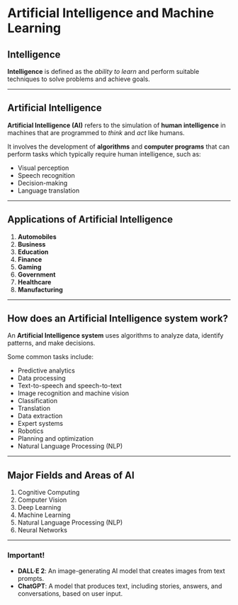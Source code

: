 # Artificial Intelligence and Machine Learning  

## Intelligence 
**Intelligence** is defined as the *ability to learn* and perform suitable techniques to solve problems and achieve goals.  

---

## Artificial Intelligence  
**Artificial Intelligence (AI)** refers to the simulation of **human intelligence** in machines that are programmed to *think* and *act* like humans.  

It involves the development of **algorithms** and **computer programs** that can perform tasks which typically require human intelligence, such as:  
- Visual perception  
- Speech recognition  
- Decision-making  
- Language translation  

---

## Applications of Artificial Intelligence  

1. **Automobiles**  
2. **Business**  
3. **Education**  
4. **Finance**  
5. **Gaming**  
6. **Government**  
7. **Healthcare**  
8. **Manufacturing**

---
## How does an Artificial Intelligence system work?  

An **Artificial Intelligence system** uses algorithms to analyze data, identify patterns, and make decisions.  

Some common tasks include:   
- Predictive analytics  
- Data processing  
- Text-to-speech and speech-to-text  
- Image recognition and machine vision  
- Classification  
- Translation  
- Data extraction  
- Expert systems  
- Robotics  
- Planning and optimization  
- Natural Language Processing (NLP)  

---

## Major Fields and Areas of AI  

1. Cognitive Computing  
2. Computer Vision  
3. Deep Learning  
4. Machine Learning  
5. Natural Language Processing (NLP)  
6. Neural Networks  

---

### Important!  

- **DALL·E 2**: An image-generating AI model that creates images from text prompts.  
- **ChatGPT**: A model that produces text, including stories, answers, and conversations, based on user input.

   
